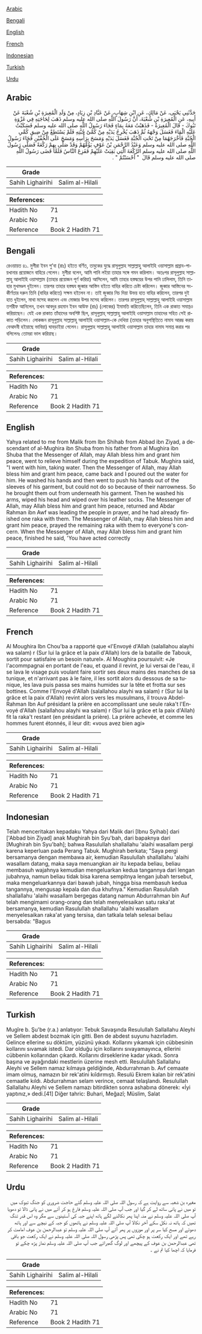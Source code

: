 [Arabic](#arabic)

[Bengali](#bengali)

[English](#english)

[French](#french)

[Indonesian](#indonesian)

[Turkish](#turkish)

[Urdu](#urdu)

## Arabic


<div dir="rtl" lang="ar" style={{fontSize:'larger',backgroundColor:'#f8f9fa',padding:20}}>
حَدَّثَنِي يَحْيَى، عَنْ مَالِكٍ، عَنِ ابْنِ شِهَابٍ، عَنْ عَبَّادِ بْنِ زِيَادٍ، مِنْ وَلَدِ الْمُغِيرَةِ بْنِ شُعْبَةَ عَنْ أَبِيهِ، عَنِ الْمُغِيرَةِ بْنِ شُعْبَةَ، أَنَّ رَسُولَ اللَّهِ صلى الله عليه وسلم ذَهَبَ لِحَاجَتِهِ فِي غَزْوَةِ تَبُوكَ - قَالَ الْمُغِيرَةُ - فَذَهَبْتُ مَعَهُ بِمَاءٍ فَجَاءَ رَسُولُ اللَّهِ صلى الله عليه وسلم فَسَكَبْتُ عَلَيْهِ الْمَاءَ فَغَسَلَ وَجْهَهُ ثُمَّ ذَهَبَ يُخْرِجُ يَدَيْهِ مِنْ كُمَّىْ جُبَّتِهِ فَلَمْ يَسْتَطِعْ مِنْ ضِيقِ كُمَّىِ الْجُبَّةِ فَأَخْرَجَهُمَا مِنْ تَحْتِ الْجُبَّةِ فَغَسَلَ يَدَيْهِ وَمَسَحَ بِرَأْسِهِ وَمَسَحَ عَلَى الْخُفَّيْنِ فَجَاءَ رَسُولُ اللَّهِ صلى الله عليه وسلم وَعَبْدُ الرَّحْمَنِ بْنُ عَوْفٍ يَؤُمُّهُمْ وَقَدْ صَلَّى بِهِمْ رَكْعَةً فَصَلَّى رَسُولُ اللَّهِ صلى الله عليه وسلم الرَّكْعَةَ الَّتِي بَقِيَتْ عَلَيْهِمْ فَفَزِعَ النَّاسُ فَلَمَّا قَضَى رَسُولُ اللَّهِ صلى الله عليه وسلم قَالَ ‏ "‏ أَحْسَنْتُمْ ‏"‏ ‏.‏
</div>
<div style={{backgroundColor:'#f8f9fa',padding:20, marginBottom: 10}}><table> <thead> <tr> <th>Grade</th> <th></th> </tr> </thead> <tbody> <tr><td>Sahih Lighairihi</td><td>Salim al-Hilali</td></tr></tbody></table><table> <thead> <tr> <th>References:</th> <th></th> </tr> </thead> <tbody><tr><td>Hadith No</td><td>71</td></tr><tr><td>Arabic No</td><td>71</td></tr><tr><td>Reference</td><td>Book 2 Hadith 71</td></tr></tbody></table></div>

## Bengali


<div dir="ltr" lang="bn" style={{fontSize:'larger',backgroundColor:'#f8f9fa',padding:20}}>
রেওয়ায়ত ৪১. মুগীরা ইবন শু’বা (রাঃ) হইতে বর্ণিত, তাবুকের যুদ্ধে রাসূলুল্লাহ সাল্লাল্লাহু আলাইহি ওয়াসাল্লাম প্ৰস্ৰাব-পায়খানার প্রয়োজনে বাহিরে গেলেন। মুগীরা বলেন, আমি পানি লইয়া তাহার সঙ্গে গমন করিলাম। অতঃপর রাসূলুল্লাহ সাল্লাল্লাহু আলাইহি ওয়াসাল্লাম (তাহার প্রয়োজন পূর্ণ করিয়া) আসিলেন, আমি তাহার হস্তদ্বয়ের উপর পানি ঢালিলাম, তিনি তাহার মুখমণ্ডল ধুইলেন। তারপর তাহার হস্তদ্বয জুব্বার আস্তিন হইতে বাহির করিতে চেষ্টা করিলেন। জুব্বার আস্তিনের সংকীর্ণতার দরুন তিনি (বাহির করিতে) সক্ষম হইলেন না। তাই জুব্বার নিচ দিয়া উভয় হাত বাহির করিলেন, তারপর দুই হাত ধুইলেন, মাথা মসেহ করলেন এবং মোজার উপর মসেহ করিলেন। তারপর রাসূলুল্লাহ্ সাল্লাল্লাহু আলাইহি ওয়াসাল্লাম তশরীফ আনিলেন, তখন আবদুর রহমান ইবন আউফ (রাঃ) (লোকের) ইমামতি করিতেছিলেন, তিনি এক রাকাত সমাপ্তও করিয়াছেন। যেই এক রাকাত তাঁহাদের অবশিষ্ট ছিল, রাসূলুল্লাহ্ সাল্লাল্লাহু আলাইহি ওয়াসাল্লাম তাহাদের সহিত সেই রাকাত পড়িলেন। লোকজন রাসূলুল্লাহ সাল্লাল্লাহু আলাইহি ওয়াসাল্লাম-কে দেখিয়া (তাহার অনুপস্থিতিতে নামায আরম্ভ করায় বেআদবী হইয়াছে ভাবিয়া) ঘাবড়াইয়া গেলেন। রাসূলুল্লাহ সাল্লাল্লাহু আলাইহি ওয়াসাল্লাম তাহার নামায সমাপ্ত করার পর বলিলেনঃ তোমরা ভাল করিয়াছ।
</div>
<div style={{backgroundColor:'#f8f9fa',padding:20, marginBottom: 10}}><table> <thead> <tr> <th>Grade</th> <th></th> </tr> </thead> <tbody> <tr><td>Sahih Lighairihi</td><td>Salim al-Hilali</td></tr></tbody></table><table> <thead> <tr> <th>References:</th> <th></th> </tr> </thead> <tbody><tr><td>Hadith No</td><td>71</td></tr><tr><td>Arabic No</td><td>71</td></tr><tr><td>Reference</td><td>Book 2 Hadith 71</td></tr></tbody></table></div>

## English


<div dir="ltr" lang="en" style={{fontSize:'larger',backgroundColor:'#f8f9fa',padding:20}}>
Yahya related to me from Malik from Ibn Shihab from Abbad ibn Ziyad, a descendant of al-Mughira ibn Shuba from his father from al Mughira ibn Shuba that the Messenger of Allah, may Allah bless him and grant him peace, went to relieve himself during the expedition of Tabuk. Mughira said, "I went with him, taking water. Then the Messenger of Allah, may Allah bless him and grant him peace, came back and I poured out the water for him. He washed his hands and then went to push his hands out of the sleeves of his garment, but could not do so because of their narrowness. So he brought them out from underneath his garment. Then he washed his arms, wiped his head and wiped over his leather socks. The Messenger of Allah, may Allah bless him and grant him peace, returned and Abdar Rahman ibn Awf was leading the people in prayer, and he had already finished one raka with them. The Messenger of Allah, may Allah bless him and grant him peace, prayed the remaining raka with them to everyone's concern. When the Messenger of Allah, may Allah bless him and grant him peace, finished he said, 'You have acted correctly
</div>
<div style={{backgroundColor:'#f8f9fa',padding:20, marginBottom: 10}}><table> <thead> <tr> <th>Grade</th> <th></th> </tr> </thead> <tbody> <tr><td>Sahih Lighairihi</td><td>Salim al-Hilali</td></tr></tbody></table><table> <thead> <tr> <th>References:</th> <th></th> </tr> </thead> <tbody><tr><td>Hadith No</td><td>71</td></tr><tr><td>Arabic No</td><td>71</td></tr><tr><td>Reference</td><td>Book 2 Hadith 71</td></tr></tbody></table></div>

## French


<div dir="ltr" lang="fr" style={{fontSize:'larger',backgroundColor:'#f8f9fa',padding:20}}>
Al Moughira Ibn Chou'ba a rapporté que «l'Envoyé d'Allah (salallahou alayhi wa salam) r (Sur lui la grâce et la paix d'Allah) lors de la bataille de Tabouk, sortit pour satisfaire un besoin naturel». Al Moughira poursuivit: «Je l'acommpagnai en portant de l'eau, et quand il revint, je lui versai de l'eau, il se lava le visage puis voulant faire sortir ses deux mains des manches de sa tunique, et n'arrivant pas à le faire, il les sortit alors du dessous de sa tunique, les lava puis passa ses mains humides sur la tête et frotta sur ses bottines. Comme l'Envoyé d'Allah (salallahou alayhi wa salam) r (Sur lui la grâce et la paix d'Allah) revint alors vers les musulmans, il trouva Abdel-Rahman Ibn Auf présidant la prière en accomplissant une seule raka't l'Envoyé d'Allah (salallahou alayhi wa salam) r (Sur lui la grâce et la paix d'Allah) fit la raka't restant (en présidant la prière). La prière achevée, et comme les hommes furent étonnés, il leur dit: «vous avez bien agi»
</div>
<div style={{backgroundColor:'#f8f9fa',padding:20, marginBottom: 10}}><table> <thead> <tr> <th>Grade</th> <th></th> </tr> </thead> <tbody> <tr><td>Sahih Lighairihi</td><td>Salim al-Hilali</td></tr></tbody></table><table> <thead> <tr> <th>References:</th> <th></th> </tr> </thead> <tbody><tr><td>Hadith No</td><td>71</td></tr><tr><td>Arabic No</td><td>71</td></tr><tr><td>Reference</td><td>Book 2 Hadith 71</td></tr></tbody></table></div>

## Indonesian


<div dir="ltr" lang="id" style={{fontSize:'larger',backgroundColor:'#f8f9fa',padding:20}}>
Telah menceritakan kepadaku Yahya dari Malik dari [Ibnu Syihab] dari ['Abbad bin Ziyad] anak Mughirah bin Syu'bah, dari bapaknya dari [Mughirah bin Syu'bah]; bahwa Rasulullah shallallahu 'alaihi wasallam pergi karena keperluan pada Perang Tabuk. Mughirah berkata; "Saya pergi bersamanya dengan membawa air, kemudian Rasulullah shallallahu 'alaihi wasallam datang, maka saya menuangkan air itu kepada beliau, beliau membasuh wajahnya kemudian mengeluarkan kedua tangannya dari lengan jubahnya, namun beliau tidak bisa karena sempitnya lengan jubah tersebut, maka mengeluarkannya dari bawah jubah, hingga bisa membasuh kedua tangannya, mengusap kepala dan dua khufnya." Kemudian Rasulullah shallallahu 'alaihi wasallam bergegas datang namun Abdurrahman bin Auf telah mengimami orang-orang dan telah menyelesaikan satu raka'at bersamanya, kemudian Rasulullah shallallahu 'alaihi wasallam menyelesaikan raka'at yang tersisa, dan tatkala telah selesai beliau bersabda: "Bagus
</div>
<div style={{backgroundColor:'#f8f9fa',padding:20, marginBottom: 10}}><table> <thead> <tr> <th>Grade</th> <th></th> </tr> </thead> <tbody> <tr><td>Sahih Lighairihi</td><td>Salim al-Hilali</td></tr></tbody></table><table> <thead> <tr> <th>References:</th> <th></th> </tr> </thead> <tbody><tr><td>Hadith No</td><td>71</td></tr><tr><td>Arabic No</td><td>71</td></tr><tr><td>Reference</td><td>Book 2 Hadith 71</td></tr></tbody></table></div>

## Turkish


<div dir="ltr" lang="tr" style={{fontSize:'larger',backgroundColor:'#f8f9fa',padding:20}}>
Mugîre b. Şu'be (r.a.) anlatıyor: Tebuk Savaşında Resulullah Sallallahu Aleyhi ve Sellem abdest bozmak için gitti. Ben de abdest suyunu hazırladım. Gelince ellerine su döktüm, yüzünü yıkadı. Kollarını yıka­mak için cübbesinin kollarını sıvamak istedi. Dar olduğu için kollarını sıvayamayınca, ellerini cübbenin kollarından çıkardı. Kollarını dirseklerine kadar yıkadı. Sonra başına ve ayağındaki mestlerin üzerine mesh etti. Resulullah Sallallahu Aleyhi ve Sellem namaz kılmaya geldiğinde, Abdurrahman b. Avf cemaate imam olmuş, namazın bir rek'atini kıîdırmıştı. Resulü Ekrem kalan bir rek'atini cemaat­le kıldı. Abdurrahman selam verince, cemaat telaşlandı. Resulullah Sallallahu Aleyhi ve Sellem namazı bitirdikten sonra ashabına dönerek: «İyi yaptınız,» dedi.[41] Diğer tahric: Buhari, Meğazî; Müslim, Salat
</div>
<div style={{backgroundColor:'#f8f9fa',padding:20, marginBottom: 10}}><table> <thead> <tr> <th>Grade</th> <th></th> </tr> </thead> <tbody> <tr><td>Sahih Lighairihi</td><td>Salim al-Hilali</td></tr></tbody></table><table> <thead> <tr> <th>References:</th> <th></th> </tr> </thead> <tbody><tr><td>Hadith No</td><td>71</td></tr><tr><td>Arabic No</td><td>71</td></tr><tr><td>Reference</td><td>Book 2 Hadith 71</td></tr></tbody></table></div>

## Urdu


<div dir="rtl" lang="ur" style={{fontSize:'larger',backgroundColor:'#f8f9fa',padding:20}}>
مغیرہ بن شعبہ سے روایت ہے کہ رسول اللہ صلی اللہ علیہ وسلم گئے حاجت ضروری کو جنگ تبوک میں تو میں نے پانی ساتھ لے کر گیا اور جب آپ صلی اللہ علیہ وسلم فارغ ہو کر آئے میں نے پانی ڈالا تو دھویا آپ صلی اللہ علیہ وسلم نے منہ اپنا پھر نکالنے لگے ہاتھ اپنے جبہ کی آستینوں سے مگر وہ اس قدر تنگ تھیں کہ ہاتھ نہ نکل سکے آخر نکالا آپ صلی اللہ علیہ وسلم نے ہاتھوں کو جبہ کے نیچے سے اور ہاتھ دھوئے اور مسح کیا سر پر اور موزوں پر پھر آئے آپ صلی اللہ علیہ وسلم تو عبدالرحمن بن عوف امامت کر رہے تھے اور ایک رکعت ہو چکی تھی پس پڑھی رسول اللہ صلی اللہ علیہ وسلم نے ایک رکعت جو باقی تھی عبدالرحمن بن عوف کے پیچھے اور لوگ گھبرائے جب آپ صلی اللہ علیہ وسلم نماز پڑھ چکے تو فرمایا کہ اچھا کیا تم نے ۔
</div>
<div style={{backgroundColor:'#f8f9fa',padding:20, marginBottom: 10}}><table> <thead> <tr> <th>Grade</th> <th></th> </tr> </thead> <tbody> <tr><td>Sahih Lighairihi</td><td>Salim al-Hilali</td></tr></tbody></table><table> <thead> <tr> <th>References:</th> <th></th> </tr> </thead> <tbody><tr><td>Hadith No</td><td>71</td></tr><tr><td>Arabic No</td><td>71</td></tr><tr><td>Reference</td><td>Book 2 Hadith 71</td></tr></tbody></table></div>